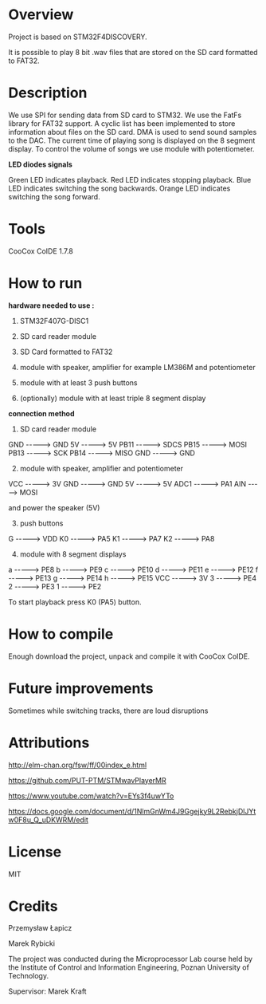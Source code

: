 # Overview

Project is based on STM32F4DISCOVERY.

It is possible to play 8 bit .wav files that are stored on the SD card formatted to FAT32.

# Description

We use SPI for sending data from SD card to STM32. We use the FatFs library for FAT32 support. A cyclic list has been implemented to store information about files on the SD card. DMA is used to send sound samples to the DAC. The current time of playing song is displayed on the 8 segment display. To control the volume of songs we use module with potentiometer.

**LED diodes signals** 

Green LED indicates playback. Red LED indicates stopping playback. Blue LED indicates switching the song backwards. Orange LED indicates switching the song forward. 

# Tools

CooCox CoIDE 1.7.8

# How to run

**hardware needed to use :**

1. STM32F407G-DISC1

2. SD card reader module

3. SD Card formatted to FAT32

4. module with speaker, amplifier for example LM386M and potentiometer

5. module with at least 3 push buttons

6. (optionally) module with at least triple 8 segment display

**connection method**

1. SD card reader module

GND ----->  GND
5V     ----->  5V
PB11 ----->  SDCS
PB15 ----->  MOSI
PB13 ----->  SCK
PB14 ----->  MISO
GND  ----->  GND

2. module with speaker, amplifier and potentiometer

VCC   ----->  3V
GND   ----->  GND
5V      ----->  5V
ADC1 ----->  PA1
AIN     ----->  MOSI

and power the speaker (5V)

3. push buttons

G   ----->  VDD
K0  ----->  PA5
K1  ----->  PA7
K2  ----->  PA8

4. module with 8 segment displays

a      ----->  PE8
b      ----->  PE9
c      ----->  PE10
d      ----->  PE11
e      ----->  PE12
f       ----->  PE13
g      ----->  PE14
h      ----->  PE15
VCC -----> 3V
3      ----->  PE4
2      ----->  PE3
1      ----->  PE2

To start playback press K0 (PA5) button. 

# How to compile

Enough download the project, unpack and compile it with CooCox CoIDE.

# Future improvements

Sometimes while switching tracks, there are loud disruptions

# Attributions

http://elm-chan.org/fsw/ff/00index_e.html

https://github.com/PUT-PTM/STMwavPlayerMR

https://www.youtube.com/watch?v=EYs3f4uwYTo

https://docs.google.com/document/d/1NlmGnWm4J9Ggejky9L2RebkjDlJYtw0F8u_Q_uDKWRM/edit

# License

MIT

# Credits

Przemysław Łapicz

Marek Rybicki

The project was conducted during the Microprocessor Lab course held by the Institute of Control and Information Engineering, Poznan University of Technology.

Supervisor: Marek Kraft


